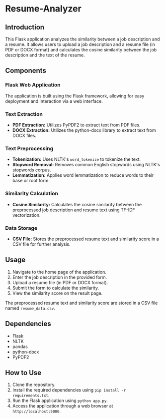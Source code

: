 # Resume-Analyzer

## Introduction
This Flask application analyzes the similarity between a job description and a resume. It allows users to upload a job description and a resume file (in PDF or DOCX format) and calculates the cosine similarity between the job description and the text of the resume.

## Components
### Flask Web Application
The application is built using the Flask framework, allowing for easy deployment and interaction via a web interface.

### Text Extraction
- **PDF Extraction:** Utilizes PyPDF2 to extract text from PDF files.
- **DOCX Extraction:** Utilizes the python-docx library to extract text from DOCX files.

### Text Preprocessing
- **Tokenization:** Uses NLTK's `word_tokenize` to tokenize the text.
- **Stopword Removal:** Removes common English stopwords using NLTK's stopwords corpus.
- **Lemmatization:** Applies word lemmatization to reduce words to their base or root form.

### Similarity Calculation
- **Cosine Similarity:** Calculates the cosine similarity between the preprocessed job description and resume text using TF-IDF vectorization.

### Data Storage
- **CSV File:** Stores the preprocessed resume text and similarity score in a CSV file for further analysis.

## Usage
1. Navigate to the home page of the application.
2. Enter the job description in the provided form.
3. Upload a resume file (in PDF or DOCX format).
4. Submit the form to calculate the similarity.
5. View the similarity score on the result page.

The preprocessed resume text and similarity score are stored in a CSV file named `resume_data.csv`.

## Dependencies
- Flask
- NLTK
- pandas
- python-docx
- PyPDF2

## How to Use
1. Clone the repository.
2. Install the required dependencies using `pip install -r requirements.txt`.
3. Run the Flask application using `python app.py`.
4. Access the application through a web browser at `http://localhost:5000`.
